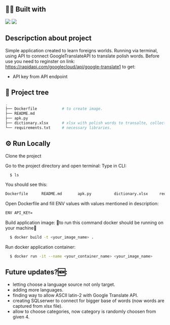 ## 👨‍💻 Built with 
<img src="https://img.shields.io/badge/Python-FFD43B?style=for-the-badge&logo=python&logoColor=blue" /> <img src="https://img.shields.io/badge/Docker-2CA5E0?style=for-the-badge&logo=docker&logoColor=white"/>

##  Descripction about project

Simple application created to learn foreigns worlds. Running via terminal, using API to connect GoogleTranslateAPI to translate polish words.
Before use you need to reginster on link: https://rapidapi.com/googlecloud/api/google-translate1 to get:

- API key from API endpoint

## 🌲 Project tree
```bash
.
├── Dockerfile           # to create image.
├── README.md
├── apk.py 
├── dictionary.xlsx      # xlsx with polish words to transalte, collected in 4 categories.
└── requirements.txt     # necessary libraries.
```
## ⚙️ Run Locally
Clone the project

Go to the project directory and open terminal:
Type in CLI:
```bash
  $ ls
```
You should see this:
```bash
Dockerfile		README.md		apk.py			dictionary.xlsx		requirements.txt
```
Open Dockerfile and fill ENV values with values mentioned in description:
```bash
ENV API_KEY=
```
Build application image: 🚨to run this command docker should be running on your machine🚨
```bash
  $ docker build -t <your_image_name> .     
```
Run docker application container:
```bash
  $ docker run -it --name <your_container_name> <your_image_name>     
```
## Future updates?🆕:
  - letting choose a language source not only target.
  - adding more languages.
  - finding way to allow ASCII latin-2 with Google Translate API.
  - creating SQLserwer to connect for bigger base of words (now words are captured from xlsx file).
  - allow to choose categories, now category is randomly choosen from given 4.

